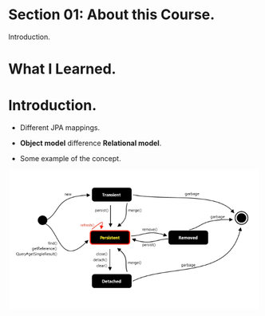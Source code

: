 # Section 01: About this Course.

Introduction.

# What I Learned.

# Introduction.

- Different JPA mappings.

- **Object model** difference **Relational model**.

- Some example of the concept.

<div align="center">
    <img src="someJPAMapping.PNG"  alt="alt text" width="500"/>
</div>




